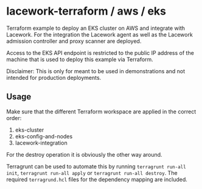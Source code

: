 # lacework-terraform / aws / eks

Terraform example to deploy an EKS cluster on AWS and integrate with Lacework.
For the integration the Lacework agent as well as the Lacework admission controller and proxy scanner are deployed.

Access to the EKS API endpoint is restricted to the public IP address of the machine that is used to deploy this example via Terraform.

Disclaimer: This is only for meant to be used in demonstrations and not intended for production deployments.

## Usage

Make sure that the different Terraform workspace are applied in the correct order:

1. eks-cluster
2. eks-config-and-nodes
3. lacework-integration

For the destroy operation it is obviously the other way around.

Terragrunt can be used to automate this by running `terragrunt run-all init`, `terragrunt run-all apply` or `terragrunt run-all destroy`.
The required `terragrund.hcl` files for the dependency mapping are included.
